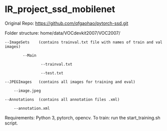 # IR_project_ssd_mobilenet

Original Repo: https://github.com/qfgaohao/pytorch-ssd.git

Folder structure:
home/data/VOCdevkit2007/VOC2007/

    --ImageSets    (contains trainval.txt file with names of train and val images)
    
            --Main
                    
                    --trainval.txt
                    
                    --test.txt
    
    --JPEGImages   (contains all images for training and eval)
    
        --image.jpeg
    
    --Annotations  (contains all annotation files .xml)
    
        --annotation.xml
   
Requirements: Python 3, pytorch, opencv.
To train: run the start_training.sh script.

